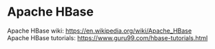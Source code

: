 <h1>Apache HBase</h1>

Apache HBase wiki: <url>https://en.wikipedia.org/wiki/Apache_HBase</url><br>
Apache HBase tutorials: <url>https://www.guru99.com/hbase-tutorials.html</url>
